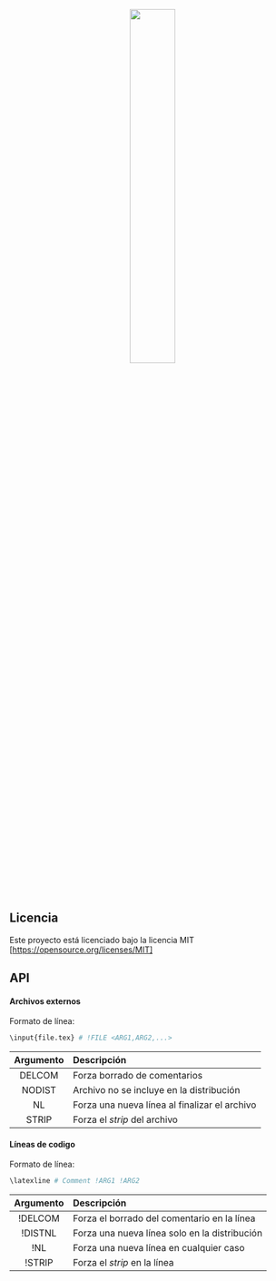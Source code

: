 <p align="center">
  <img src="http://latex.ppizarror.com/res/other/export-subtemplate.PNG" width="40%" />
</p>

## Licencia
Este proyecto está licenciado bajo la licencia MIT [https://opensource.org/licenses/MIT]

## API

#### Archivos externos
Formato de línea:
```bash
\input{file.tex} # !FILE <ARG1,ARG2,...>
```

| Argumento | Descripción |
| :-:|:--|
| DELCOM | Forza borrado de comentarios |
| NODIST | Archivo no se incluye en la distribución |
| NL | Forza una nueva línea al finalizar el archivo |
| STRIP | Forza el *strip* del archivo |

#### Líneas de codigo
Formato de línea:
```bash
\latexline # Comment !ARG1 !ARG2
```

| Argumento | Descripción |
| :-:|:--|
| !DELCOM | Forza el borrado del comentario en la línea |
| !DISTNL | Forza una nueva línea solo en la distribución |
| !NL | Forza una nueva línea en cualquier caso |
| !STRIP | Forza el *strip* en la línea |